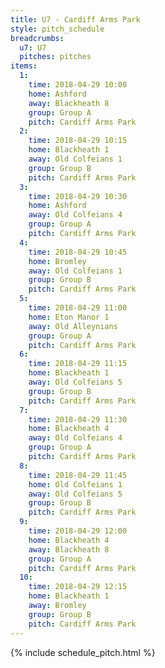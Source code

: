 ```yaml
---
title: U7 - Cardiff Arms Park
style: pitch_schedule
breadcrumbs:
  u7: U7
  pitches: pitches
items:
  1:
    time: 2018-04-29 10:00
    home: Ashford
    away: Blackheath 8
    group: Group A
    pitch: Cardiff Arms Park
  2:
    time: 2018-04-29 10:15
    home: Blackheath 1
    away: Old Colfeians 1
    group: Group B
    pitch: Cardiff Arms Park
  3:
    time: 2018-04-29 10:30
    home: Ashford
    away: Old Colfeians 4
    group: Group A
    pitch: Cardiff Arms Park
  4:
    time: 2018-04-29 10:45
    home: Bromley
    away: Old Colfeians 1
    group: Group B
    pitch: Cardiff Arms Park
  5:
    time: 2018-04-29 11:00
    home: Eton Manor 1
    away: Old Alleynians
    group: Group A
    pitch: Cardiff Arms Park
  6:
    time: 2018-04-29 11:15
    home: Blackheath 1
    away: Old Colfeians 5
    group: Group B
    pitch: Cardiff Arms Park
  7:
    time: 2018-04-29 11:30
    home: Blackheath 4
    away: Old Colfeians 4
    group: Group A
    pitch: Cardiff Arms Park
  8:
    time: 2018-04-29 11:45
    home: Old Colfeians 1
    away: Old Colfeians 5
    group: Group B
    pitch: Cardiff Arms Park
  9:
    time: 2018-04-29 12:00
    home: Blackheath 4
    away: Blackheath 8
    group: Group A
    pitch: Cardiff Arms Park
  10:
    time: 2018-04-29 12:15
    home: Blackheath 1
    away: Bromley
    group: Group B
    pitch: Cardiff Arms Park
---
```


{% include schedule_pitch.html %}
